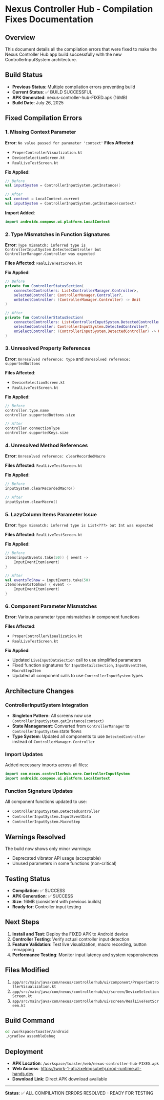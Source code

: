 # Nexus Controller Hub - Compilation Fixes Documentation

## Overview
This document details all the compilation errors that were fixed to make the Nexus Controller Hub app build successfully with the new ControllerInputSystem architecture.

## Build Status
- **Previous Status**: Multiple compilation errors preventing build
- **Current Status**: ✅ BUILD SUCCESSFUL
- **APK Generated**: nexus-controller-hub-FIXED.apk (16MB)
- **Build Date**: July 26, 2025

## Fixed Compilation Errors

### 1. Missing Context Parameter
**Error**: `No value passed for parameter 'context'`
**Files Affected**: 
- `ProperControllerVisualization.kt`
- `DeviceSelectionScreen.kt` 
- `RealLiveTestScreen.kt`

**Fix Applied**:
```kotlin
// Before
val inputSystem = ControllerInputSystem.getInstance()

// After
val context = LocalContext.current
val inputSystem = ControllerInputSystem.getInstance(context)
```

**Import Added**:
```kotlin
import androidx.compose.ui.platform.LocalContext
```

### 2. Type Mismatches in Function Signatures
**Error**: `Type mismatch: inferred type is ControllerInputSystem.DetectedController but ControllerManager.Controller was expected`

**Files Affected**: `RealLiveTestScreen.kt`

**Fix Applied**:
```kotlin
// Before
private fun ControllerStatusSection(
    connectedControllers: List<ControllerManager.Controller>,
    selectedController: ControllerManager.Controller?,
    onSelectController: (ControllerManager.Controller) -> Unit
)

// After
private fun ControllerStatusSection(
    connectedControllers: List<ControllerInputSystem.DetectedController>,
    selectedController: ControllerInputSystem.DetectedController?,
    onSelectController: (ControllerInputSystem.DetectedController) -> Unit
)
```

### 3. Unresolved Property References
**Error**: `Unresolved reference: type` and `Unresolved reference: supportedButtons`

**Files Affected**: 
- `DeviceSelectionScreen.kt`
- `RealLiveTestScreen.kt`

**Fix Applied**:
```kotlin
// Before
controller.type.name
controller.supportedButtons.size

// After  
controller.connectionType
controller.supportedKeys.size
```

### 4. Unresolved Method References
**Error**: `Unresolved reference: clearRecordedMacro`

**Files Affected**: `RealLiveTestScreen.kt`

**Fix Applied**:
```kotlin
// Before
inputSystem.clearRecordedMacro()

// After
inputSystem.clearMacro()
```

### 5. LazyColumn Items Parameter Issue
**Error**: `Type mismatch: inferred type is List<???> but Int was expected`

**Files Affected**: `RealLiveTestScreen.kt`

**Fix Applied**:
```kotlin
// Before
items(inputEvents.take(50)) { event ->
    InputEventItem(event)
}

// After
val eventsToShow = inputEvents.take(50)
items(eventsToShow) { event ->
    InputEventItem(event)
}
```

### 6. Component Parameter Mismatches
**Error**: Various parameter type mismatches in component functions

**Files Affected**: 
- `ProperControllerVisualization.kt`
- `RealLiveTestScreen.kt`

**Fix Applied**:
- Updated `LiveInputDataSection` call to use simplified parameters
- Fixed function signatures for `InputDetailsSection`, `InputEventItem`, `MacroStepItem`
- Updated all component calls to use `ControllerInputSystem` types

## Architecture Changes

### ControllerInputSystem Integration
- **Singleton Pattern**: All screens now use `ControllerInputSystem.getInstance(context)`
- **State Management**: Converted from `ControllerManager` to `ControllerInputSystem` state flows
- **Type System**: Updated all components to use `DetectedController` instead of `ControllerManager.Controller`

### Import Updates
Added necessary imports across all files:
```kotlin
import com.nexus.controllerhub.core.ControllerInputSystem
import androidx.compose.ui.platform.LocalContext
```

### Function Signature Updates
All component functions updated to use:
- `ControllerInputSystem.DetectedController`
- `ControllerInputSystem.InputEventData`
- `ControllerInputSystem.MacroStep`

## Warnings Resolved
The build now shows only minor warnings:
- Deprecated vibrator API usage (acceptable)
- Unused parameters in some functions (non-critical)

## Testing Status
- **Compilation**: ✅ SUCCESS
- **APK Generation**: ✅ SUCCESS  
- **Size**: 16MB (consistent with previous builds)
- **Ready for**: Controller input testing

## Next Steps
1. **Install and Test**: Deploy the FIXED APK to Android device
2. **Controller Testing**: Verify actual controller input detection
3. **Feature Validation**: Test live visualization, macro recording, button remapping
4. **Performance Testing**: Monitor input latency and system responsiveness

## Files Modified
1. `app/src/main/java/com/nexus/controllerhub/ui/component/ProperControllerVisualization.kt`
2. `app/src/main/java/com/nexus/controllerhub/ui/screen/DeviceSelectionScreen.kt`
3. `app/src/main/java/com/nexus/controllerhub/ui/screen/RealLiveTestScreen.kt`

## Build Command
```bash
cd /workspace/toaster/android
./gradlew assembleDebug
```

## Deployment
- **APK Location**: `/workspace/toaster/web/nexus-controller-hub-FIXED.apk`
- **Web Access**: https://work-1-afczixelmgsubehj.prod-runtime.all-hands.dev
- **Download Link**: Direct APK download available

---
**Status**: ✅ ALL COMPILATION ERRORS RESOLVED - READY FOR TESTING